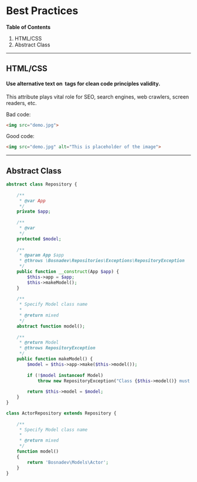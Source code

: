 # Best Practices

**Table of Contents**
1. HTML/CSS
1. Abstract Class

---

## HTML/CSS
#### Use alternative text on <img> tags for clean code principles validity.

This attribute plays vital role for SEO, search engines, web crawlers, screen readers, etc.

Bad code:
``` html
<img src="demo.jpg">
```
Good code:
``` html
<img src="demo.jpg" alt="This is placeholder of the image">
```
---

## Abstract Class
``` php
abstract class Repository {
 
    /**
     * @var App
     */
    private $app;
 
    /**
     * @var
     */
    protected $model;
 
    /**
     * @param App $app
     * @throws \Bosnadev\Repositories\Exceptions\RepositoryException
     */
    public function __construct(App $app) {
        $this->app = $app;
        $this->makeModel();
    }
 
    /**
     * Specify Model class name
     * 
     * @return mixed
     */
    abstract function model();
 
    /**
     * @return Model
     * @throws RepositoryException
     */
    public function makeModel() {
        $model = $this->app->make($this->model());
 
        if (!$model instanceof Model)
            throw new RepositoryException("Class {$this->model()} must be an instance of Illuminate\\Database\\Eloquent\\Model");
 
        return $this->model = $model;
    }
}
```

``` php
class ActorRepository extends Repository {
 
    /**
     * Specify Model class name
     *
     * @return mixed
     */
    function model()
    {
        return 'Bosnadev\Models\Actor';
    }
}
```

